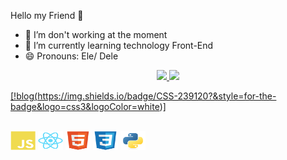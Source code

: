 Hello my Friend 👋


- 🔭 I’m don't working at the moment  <br>
- 🌱 I’m currently learning technology Front-End  <br>
- 😄 Pronouns: Ele/ Dele

<div align="center">
  <a href="https://github.com/carlloshen">
  <img height="180em" src="https://github-readme-stats.vercel.app/api?username=carlloshen&show_icons=true&theme=dark&include_all_commits=true&count_private=true"/>
  <img widht="130rem"height="180em" src="https://github-readme-stats.vercel.app/api/top-langs/?username=carlloshen&layout=compact&langs_count=7&theme=dark"/>
</div>
  
  
  
  [!blog(https://img.shields.io/badge/CSS-239120?&style=for-the-badge&logo=css3&logoColor=white)]
  
  
  <div style="display: inline_block"><br>
  <img align="center" alt="Rafa-Js" height="30" width="40" src="https://raw.githubusercontent.com/devicons/devicon/master/icons/javascript/javascript-plain.svg">
  <img align="center" alt="Rafa-React" height="30" width="40" src="https://raw.githubusercontent.com/devicons/devicon/master/icons/react/react-original.svg">
  <img align="center" alt="Rafa-HTML" height="30" width="40" src="https://raw.githubusercontent.com/devicons/devicon/master/icons/html5/html5-original.svg">
  <img align="center" alt="Rafa-CSS" height="30" width="40" src="https://raw.githubusercontent.com/devicons/devicon/master/icons/css3/css3-original.svg">
  <img align="center" alt="Rafa-Python" height="30" width="40" src="https://raw.githubusercontent.com/devicons/devicon/master/icons/python/python-original.svg">
  </div>
